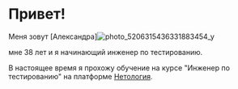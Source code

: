# Привет!
Меня зовут [Александра]![photo_5206315436331883454_y](https://github.com/AleksandraSkrypnik/My-pages/assets/165397784/e620b164-fecf-43ec-9819-a0beeca1a7d9)

мне 38 лет и я начинающий инженер по тестированию.

В настоящее время я прохожу обучение на курсе "Инженер по тестированию" на платформе [Нетология](https://netology.ru/programs/qa-middle).
